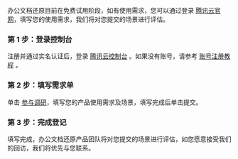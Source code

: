 办公文档还原目前在免费试用阶段，如有使用需求，您可以通过登录 [腾讯云官网](https://cloud.tencent.com/)，填写您的使用需求，我们将对您提交的场景进行评估。

### 第 1 步：登录控制台

注册并通过实名认证后，登录 [腾讯云控制台](https://console.cloud.tencent.com) 。如果没有账号，请参考 [账号注册教程](https://cloud.tencent.com/document/product/378/17985) 。

### 第 2 步：填写需求单

单击 [参与调研](https://cloud.tencent.com/apply/p/t2rifufbk5f)，填写您的产品使用需求及场景，填写完成后单击提交。

### 第 3 步：完成登记

填写完成，办公文档还原产品团队将对您提交的场景进行评估，如您愿意接受我们的回访，我们将优先与您联系。

